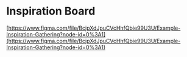 # Inspiration Board

[https://www.figma.com/file/BcjpXdJpuCVcHhfQbie99U3U/Example-Inspiration-Gathering?node-id=0%3A1](https://www.figma.com/file/BcjpXdJpuCVcHhfQbie99U3U/Example-Inspiration-Gathering?node-id=0%3A1)

